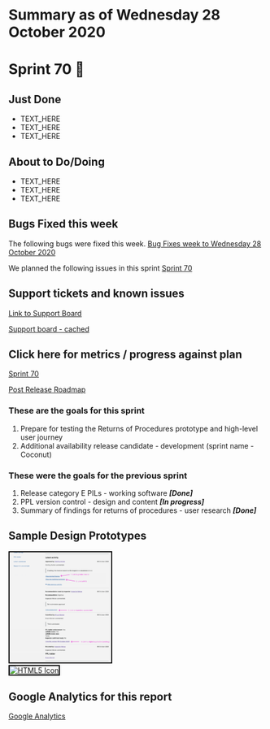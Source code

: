 # Summary as of Wednesday 28 October 2020 

# Sprint 70 &#x1F965;

## Just Done
* TEXT_HERE
* TEXT_HERE
* TEXT_HERE

## About to Do/Doing
* TEXT_HERE
* TEXT_HERE
* TEXT_HERE

## Bugs Fixed this week
The following bugs were fixed this week.
[Bug Fixes week to Wednesday 28 October 2020](graphs/bugs28102020.png)

We planned the following issues in this sprint 
[Sprint 70](graphs/sprint28102020.png)

## Support tickets and known issues
[Link to Support Board](https://collaboration.homeoffice.gov.uk/jira/secure/RapidBoard.jspa?rapidView=1717&selectedIssue=ASSB-253)

[Support board - cached](graphs/supportBoard28102020.png)

## Click here for metrics / progress against plan
[Sprint 70](graphs/progress28102020.png)

[Post Release Roadmap](graphs/roadmap28102020.png)

### These are the goals for this sprint 
1. Prepare for testing the Returns of Procedures prototype and high-level user journey
2. Additional availability release candidate - development (sprint name - Coconut)

### These were the goals for the previous sprint
1. Release category E PILs - working software ***[Done]***
2. PPL version control - design and content ***[In progress]***
3. Summary of findings for returns of procedures - user research ***[Done]***

## Sample Design Prototypes
<a href="graphs/proto1_28102020.png"><img src="graphs/proto1_28102020.png" alt="HTML5 Icon" width="200" style="border:2px solid black"></a>
<br>
<a href="graphs/proto2_28102020.png"><img src="graphs/proto2_28102020.png" alt="HTML5 Icon" width="200" style="border:2px solid black"></a>
<br>


## Google Analytics for this report
[Google Analytics](graphs/GA28102020.png)

